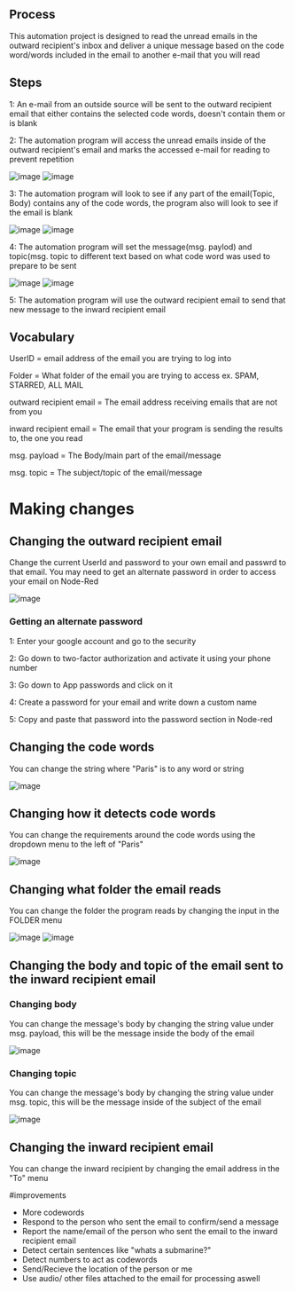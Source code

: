 ## Process
This automation project is designed to read the unread emails in the outward recipient's inbox and deliver a unique message based on the code word/words included in the email to another e-mail that you will read

## Steps
1: An e-mail from an outside source will be sent to the outward recipient email that either contains the selected code words, doesn't contain them or is blank


2: The automation program will access the unread emails inside of the outward recipient's email and marks the accessed e-mail for reading to prevent repetition 

![image](https://github.com/0Domlightning0/Automation/assets/99225898/b3a0e82c-c3be-4fd6-8e78-2d4ee73db6de) ![image](https://github.com/0Domlightning0/Automation/assets/99225898/b94ea6a8-63c0-4393-91a5-09f6f6d99647)



3: The automation program will look to see if any part of the email(Topic, Body) contains any of the code words, the program also will look to see if the email is blank

![image](https://github.com/0Domlightning0/Automation/assets/99225898/9b867af2-5e86-41d9-8c98-0ee1f19743d5) ![image](https://github.com/0Domlightning0/Automation/assets/99225898/57d2cca3-55ce-4f91-b61e-ced37c5f5613)

4: The automation program will set the message(msg. paylod) and topic(msg. topic to different text based on what code word was used to prepare to be sent

![image](https://github.com/0Domlightning0/Automation/assets/99225898/bfbf166a-8bd1-4b8f-8600-19e7b04458cb) ![image](https://github.com/0Domlightning0/Automation/assets/99225898/2d64445c-1aea-4aae-8971-ab5a9cd9d2e8)


5: The automation program will use the outward recipient email to send that new message to the inward recipient email 


## Vocabulary
UserID = email address of the email you are trying to log into 

Folder = What folder of the email you are trying to access ex. SPAM, STARRED, ALL MAIL

outward recipient email = The email address receiving emails that are not from you

inward recipient email = The email that your program is sending the results to, the one you read

msg. payload = The Body/main part of the email/message

msg. topic = The subject/topic of the email/message

# Making changes 

## Changing the outward recipient email

Change the current UserId and password to your own email and passwrd to that email. You may need to get an alternate password in order to access your email on Node-Red

![image](https://github.com/0Domlightning0/Automation/assets/99225898/9406351f-c464-4602-bcf5-7d319fcf5ff5)

### Getting an alternate password

1: Enter your google account and go to the security 

2: Go down to two-factor authorization and activate it using your phone number

3: Go down to App passwords and click on it

4: Create a password for your email and write down a custom name

5: Copy and paste that password into the password section in Node-red 

## Changing the code words 

You can change the string where "Paris" is to any word or string

![image](https://github.com/0Domlightning0/Automation/assets/99225898/00f462d8-cff2-43da-83b6-cd4d45e514e6)

## Changing how it detects code words 

You can change the requirements around the code words using the dropdown menu to the left of "Paris"

![image](https://github.com/0Domlightning0/Automation/assets/99225898/74bd4fab-787f-4481-ab0a-7c644afc3b14)

## Changing what folder the email reads

You can change the folder the program reads by changing the input in the FOLDER menu

![image](https://github.com/0Domlightning0/Automation/assets/99225898/041a18da-45f0-4384-9ccf-42dd279f94a5) ![image](https://github.com/0Domlightning0/Automation/assets/99225898/a12b7329-16a8-41c2-adfc-2dd61815b4ff)

## Changing the body and topic of the email sent to the inward recipient email

### Changing body

You can change the message's body by changing the string value under msg. payload, this will be the message inside the body of the email

![image](https://github.com/0Domlightning0/Automation/assets/99225898/ad43cbdd-b337-4b6d-a708-5062a573b41f)

### Changing topic

You can change the message's body by changing the string value under msg. topic, this will be the message inside of the subject of the email

![image](https://github.com/0Domlightning0/Automation/assets/99225898/36a1fd46-1e60-4bad-aedb-b798c091a9dd)

## Changing the inward recipient email

You can change the inward recipient by changing the email address in the "To" menu

#improvements 

- More codewords
- Respond to the person who sent the email to confirm/send a message
- Report the name/email of the person who sent the email to the inward recipient email
- Detect certain sentences like "whats a submarine?"
- Detect numbers to act as codewords
- Send/Recieve the location of the person or me
- Use audio/ other files attached to the email for processing aswell


















